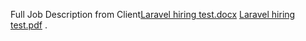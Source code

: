 Full Job Description from Client[Laravel hiring test.docx](https://github.com/yasser942/TravelAgencyAPI/files/12138744/Laravel.hiring.test.docx)
[Laravel hiring test.pdf](https://github.com/yasser942/TravelAgencyAPI/files/12138754/Laravel.hiring.test.pdf) .
